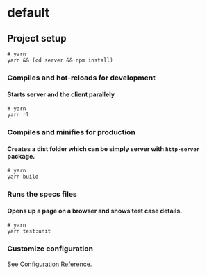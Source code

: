 # default

## Project setup

```
# yarn
yarn && (cd server && npm install)

```

### Compiles and hot-reloads for development
#### Starts server and the client parallely

```
# yarn
yarn rl
```

### Compiles and minifies for production
#### Creates a dist folder which can be simply server with `http-server` package.

```
# yarn
yarn build
```

### Runs the specs files
#### Opens up a page on a browser and shows test case details.

```
# yarn 
yarn test:unit
```

### Customize configuration

See [Configuration Reference](https://vitejs.dev/config/).
